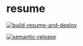 # resume

[![build-resume-and-deploy](https://github.com/fabioluciano/me.fabioluciano.dev/actions/workflows/build-and-push.yaml/badge.svg)](https://github.com/fabioluciano/me.fabioluciano.dev/actions/workflows/build-and-push.yaml)

[![semantic-release](https://github.com/fabioluciano/me.fabioluciano.dev/actions/workflows/semantic-release.yaml/badge.svg)](https://github.com/fabioluciano/me.fabioluciano.dev/actions/workflows/semantic-release.yaml)

